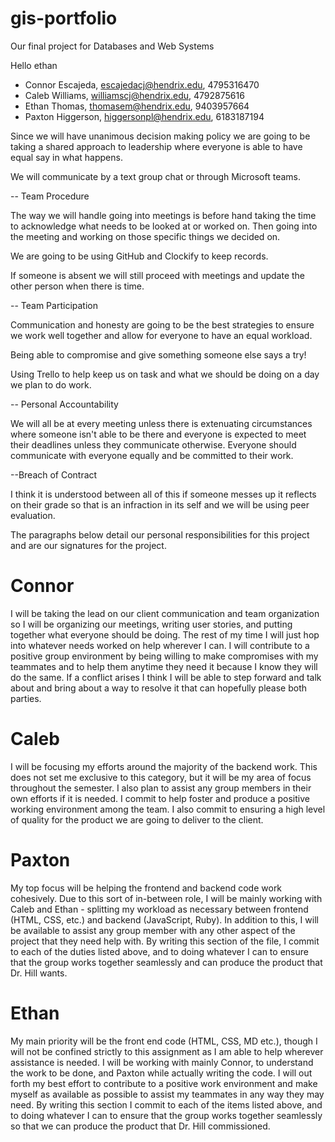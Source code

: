 # gis-portfolio
Our final project for Databases and Web Systems

Hello ethan 

- Connor Escajeda, escajedacj@hendrix.edu, 4795316470
- Caleb Williams, williamscj@hendrix.edu, 4792875616
- Ethan Thomas, thomasem@hendrix.edu, 9403957664
- Paxton Higgerson, higgersonpl@hendrix.edu, 6183187194

Since we will have unanimous decision making policy we are going to be taking a shared approach to leadership where everyone is able to have equal say in what happens.

We will communicate by a text group chat or through Microsoft teams.

-- Team Procedure

The way we will handle going into meetings is before hand taking the time to acknowledge what needs to be looked at or worked on. Then going into the meeting and working on those specific things we decided on.

We are going to be using GitHub and Clockify to keep records.

If someone is absent we will still proceed with meetings and update the other person when there is time.

-- Team Participation

Communication and honesty are going to be the best strategies to ensure we work well together and allow for everyone to have an equal workload.

Being able to compromise and give something someone else says a try!

Using Trello to help keep us on task and what we should be doing on a day we plan to do work.

-- Personal Accountability

We will all be at every meeting unless there is extenuating circumstances where someone isn't able to be there and everyone is expected to meet their deadlines unless they communicate otherwise. Everyone should communicate with everyone equally and be committed to their work.

--Breach of Contract

I think it is understood between all of this if someone messes up it reflects on their grade so that is an infraction in its self and we will be using peer evaluation.



The paragraphs below detail our personal responsibilities for this project and are our signatures for the project.

# Connor
I will be taking the lead on our client communication and team organization so I will be organizing our meetings, writing user stories, and putting together what everyone should be doing. The rest of my time I will just hop into whatever needs worked on help wherever I can. I will contribute to a positive group environment by being willing to make compromises with my teammates and to help them anytime they need it because I know they will do the same. If a conflict arises I think I will be able to step forward and talk about and bring about a way to resolve it that can hopefully please both parties.

# Caleb
I will be focusing my efforts around the majority of the backend work. This does not set me exclusive to this category, but it will be my area of focus throughout the semester. I also plan to assist any group members in their own efforts if it is needed. I commit to help foster and produce a positive working environment among the team. I also commit to ensuring a high level of quality for the product we are going to deliver to the client.

# Paxton
My top focus will be helping the frontend and backend code work cohesively. Due to this sort of in-between role, I will be mainly working with Caleb and Ethan - splitting my workload as necessary between frontend (HTML, CSS, etc.) and backend (JavaScript, Ruby). In addition to this, I will be available to assist any group member with any other aspect of the project that they need help with. By writing this section of the file, I commit to each of the duties listed above, and to doing whatever I can to ensure that the group works together seamlessly and can produce the product that Dr. Hill wants.

# Ethan
My main priority will be the front end code (HTML, CSS, MD etc.), though I will not be confined strictly to this assignment as I am able to help wherever assistance is needed. I will be working with mainly Connor, to understand the work to be done, and Paxton while actually writing the code. I will out forth my best effort to contribute to a positive work environment and make myself as available as possible to assist my teammates in any way they may need. By writing this section I commit to each of the items listed above, and to doing whatever I can to ensure that the group  works together seamlessly so that we can produce the product that Dr. Hill commissioned.
